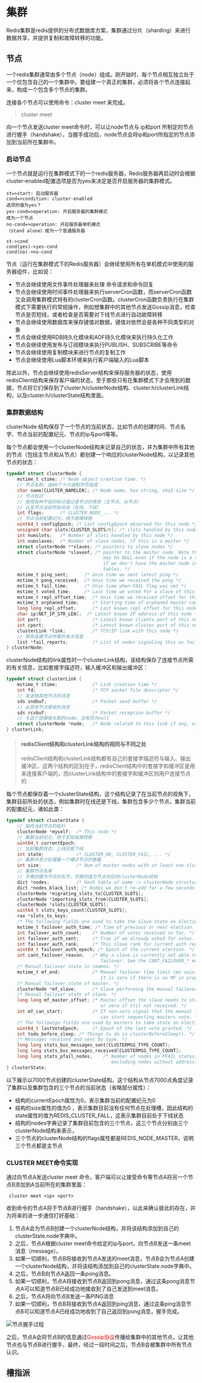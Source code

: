 # 集群

Redis集群是redis提供的分布式数据库方案，集群通过分片（sharding）来进行数据共享，并提供复制和故障转移的功能。

## 节点

一个redis集群通常由多个节点（node）组成。刚开始时，每个节点相互独立处于一个仅包含自己的一个集群中。要组建一个真正的集群，必须将各个节点连接起来，构成一个包含多个节点的集群。

连接各个节点可以使用命令：cluster meet 来完成。

> cluster meet <ip> <port>

向一个节点发送cluster meet命令时，可以让node节点与 ip和port 所制定的节点进行握手（handshake），当握手成功后，node节点会将ip和port所指定的节点添加到当前所在集群中。

### 启动节点

一个节点就是运行在集群模式下的一个redis服务器，Redis服务器再启动时会根据cluster-enabled配置选项是否为yes来决定是否开启服务器的集群模式。

```flow
st=>start: 启动服务器
cond=>condition: cluster-enabled
选项的值为yes？
yes-cond=>operation: 开启服务器的集群模式
成为一个节点
no-cond=>operation: 开启服务器单机模式
（stand alone）成为一个普通服务器

st->cond
cond(yes)->yes-cond
cond(no)->no-cond
```

节点（运行在集群模式下的Redis服务器）会继续使用所有在单机模式中使用的服务器组件，比如说：

- 节点会继续使用文件事件处理器来处理 命令请求和命令回复
- 节点会继续使用时间事件处理器来执行serverCron函数，而serverCron函数又会调用集群模式特有的clusterCron函数。clusterCron函数负责执行在集群模式下需要执行的常规操作，例如想集群中的其他节点发送Gossip消息，检查节点是否短线，或者检查是否需要对下线节点进行自动故障转移
- 节点会继续使用数据库来保存键值对数据，键值对依然会是各种不同类型的对象
- 节点会继续使用RDB持久化模块和AOF持久化模块来执行持久化工作
- 节点会继续使用发布与订阅模块来执行PUBLISH、SUBSCRIBE等命令
- 节点会继续使用复制模块来进行节点的复制工作
- 节点会继续使用Lua脚本环境来执行客户端输入的Lua脚本

除此以外，节点会继续使用redisServer结构来保存服务器的状态，使用redisClient结构来保存客户端的状态，至于那些只有在集群模式下才会用到的数据，节点将它们保存到了cluster.h/clusterNode结构、cluster.h/clusterLink结构，以及cluster.h/clusterState结构里面。

### 集群数据结构

clusterNode 结构保存了一个节点的当前状态，比如节点的创建时间、节点名字、节点当前的配置纪元、节点的ip与port等等。

每个节点都会使用一个clusterNode结构来记录自己的状态，并为集群中所有其他的节点（包括主节点和从节点）都创建一个响应的clusterNode结构，以记录其他节点的状态：

```c
typedef struct clusterNode {
    mstime_t ctime; /* Node object creation time. */
    // 节点名称，由40个十六进制字符组成 
    char name[CLUSTER_NAMELEN]; /* Node name, hex string, sha1-size */
    // 节点标识
    // 使用各种不容的标识值记录节点的角色（主节点、从节点）
    // 以及节点当前所处状态（在线、下线）
    int flags;      /* CLUSTER_NODE_... */
    // 节点当前配置纪元，用于故障转移
    uint64_t configEpoch; /* Last configEpoch observed for this node */
    unsigned char slots[CLUSTER_SLOTS/8]; /* slots handled by this node */
    int numslots;   /* Number of slots handled by this node */
    int numslaves;  /* Number of slave nodes, if this is a master */
    struct clusterNode **slaves; /* pointers to slave nodes */
    struct clusterNode *slaveof; /* pointer to the master node. Note that it
                                    may be NULL even if the node is a slave
                                    if we don't have the master node in our
                                    tables. */
    mstime_t ping_sent;      /* Unix time we sent latest ping */
    mstime_t pong_received;  /* Unix time we received the pong */
    mstime_t fail_time;      /* Unix time when FAIL flag was set */
    mstime_t voted_time;     /* Last time we voted for a slave of this master */
    mstime_t repl_offset_time;  /* Unix time we received offset for this node */
    mstime_t orphaned_time;     /* Starting time of orphaned master condition */
    long long repl_offset;      /* Last known repl offset for this node. */
    char ip[NET_IP_STR_LEN];  /* Latest known IP address of this node */
    int port;                   /* Latest known clients port of this node */
    int cport;                  /* Latest known cluster port of this node. */
    clusterLink *link;          /* TCP/IP link with this node */
    // 保存连接节点所需的有关信息
    list *fail_reports;         /* List of nodes signaling this as failing */
} clusterNode;
```

clusterNode结构的link属性时一个clusterLink结构，该结构保存了连接节点所需的有关信息，比如套接字描述符，输入缓冲区和输出缓冲区：

```c
typedef struct clusterLink {
    mstime_t ctime;             /* Link creation time */
    int fd;                     /* TCP socket file descriptor */
  	// 发送给其他节点的消息
    sds sndbuf;                 /* Packet send buffer */
    // 从其他节点接收的消息
    sds rcvbuf;                 /* Packet reception buffer */
    // 与这个连接相关联的node，没有则为null
    struct clusterNode *node;   /* Node related to this link if any, or NULL */
} clusterLink;
```

> #### redisClient结构和clusterLink结构的相同与不同之处
>
> redisClient结构和clusterLink结构都有自己的套接字描述符与输入、输出缓冲区，这两个结构的区别在于，redisClient结构中的套接字和缓冲区是用来连接客户端的，而clusterLink结构中的套接字和缓冲区则用户连接节点的

每个节点都保存着一个clusterState结构，这个结构记录了在当前节点的视角下，集群目前所处的状态，例如集群时在线还是下线，集群包含多少个节点，集群当前的配置纪元，诸如此类：

```c
typedef struct clusterState {
    // 指向当前节点的指针
    clusterNode *myself;  /* This node */
    // 集群当前纪元，用于实现故障转移
    uint64_t currentEpoch;
    // 当前集群状态，上线还是下线
    int state;            /* CLUSTER_OK, CLUSTER_FAIL, ... */
    // 集群中至少处理着一个槽点节点的数量
    int size;             /* Num of master nodes with at least one slot */
    // 集群节点名单
    // 字典的键为节点的名字，字典的值为节点对应的clusterNode结构
    dict *nodes;          /* Hash table of name -> clusterNode structures */
    dict *nodes_black_list; /* Nodes we don't re-add for a few seconds. */
    clusterNode *migrating_slots_to[CLUSTER_SLOTS];
    clusterNode *importing_slots_from[CLUSTER_SLOTS];
    clusterNode *slots[CLUSTER_SLOTS];
    uint64_t slots_keys_count[CLUSTER_SLOTS];
    rax *slots_to_keys;
    /* The following fields are used to take the slave state on elections. */
    mstime_t failover_auth_time; /* Time of previous or next election. */
    int failover_auth_count;    /* Number of votes received so far. */
    int failover_auth_sent;     /* True if we already asked for votes. */
    int failover_auth_rank;     /* This slave rank for current auth request. */
    uint64_t failover_auth_epoch; /* Epoch of the current election. */
    int cant_failover_reason;   /* Why a slave is currently not able to
                                   failover. See the CANT_FAILOVER_* macros. */
    /* Manual failover state in common. */
    mstime_t mf_end;            /* Manual failover time limit (ms unixtime).
                                   It is zero if there is no MF in progress. */
    /* Manual failover state of master. */
    clusterNode *mf_slave;      /* Slave performing the manual failover. */
    /* Manual failover state of slave. */
    long long mf_master_offset; /* Master offset the slave needs to start MF
                                   or zero if stil not received. */
    int mf_can_start;           /* If non-zero signal that the manual failover
                                   can start requesting masters vote. */
    /* The followign fields are used by masters to take state on elections. */
    uint64_t lastVoteEpoch;     /* Epoch of the last vote granted. */
    int todo_before_sleep; /* Things to do in clusterBeforeSleep(). */
    /* Messages received and sent by type. */
    long long stats_bus_messages_sent[CLUSTERMSG_TYPE_COUNT];
    long long stats_bus_messages_received[CLUSTERMSG_TYPE_COUNT];
    long long stats_pfail_nodes;    /* Number of nodes in PFAIL status,
                                       excluding nodes without address. */
} clusterState;

```

以下展示以7000节点创建的clusterState结构，这个结构从节点7000点角度记录了集群以及集群包含的三个节点的当前状态（省略部分属性）：

- 结构的currentEpoch属性为0，表示集群当前的配置纪元为0
- 结构的size属性的值为0 ，表示集群目前没有任何节点在处理槽，因此结构的state属性的值为REDIS_CLUSTER_FALL，这表示集群目前处于下线状态
- 结构的nodes字典记录了集群目前包含的三个节点，这三个节点分别由三个clusterNode结构来表示，
- 三个节点的clusterNode结构的flags属性都是REDIS_NODE_MASTER，说明三个节点都是主节点

### CLUSTER MEET命令实现

通过向节点A发送cluster meet 命令，客户端可以让接受命令等节点A将另一个节点B添加到A当前所在的集群里面：

```shell
 cluster meet <ip> <port>
```

收到命令的节点A将于节点B进行握手（handshake），以此来确认彼此的存在，并为将来的进一步通信打好基础：

1. 节点A会为节点B创建一个clusterNode结构，并将该结构添加到自己的clusterState.node字典中。
2. 之后，节点A根据cluster meet命令给定的ip与port，向节点B发送一条meet消息（message）。
3. 如果一切顺利，节点B将接收到节点A发送的meet消息，节点B会为节点A创建一个clusterNode结构，并将该结构添加到自己的clusterState.node字典中。
4. 之后，节点B向节点A返回一条pong消息。
5. 如果一切顺利，节点A将接收到节点B返回到pong消息，通过这条pong消息节点A可以知道节点B已经成功地接收到了自己发送到meet消息。
6. 之后，节点A将向节点B发送一条PING消息
7. 如果一切顺利，节点B将接收到节点A返回到ping消息，通过这条ping消息节点B可以知道节点A已经成功地收到了自己返回到pong消息，握手完成。

![节点握手过程](https://raw.githubusercontent.com/Never12581/study-demo/master/other-file/picture/redis/redis-节点握手过程.jpg)

之后，节点A会将节点B的信息通过<font color='red'>Gossip协议</font>传播给集群中的其他节点，让其他节点也与节点B进行握手，最终，经过一段时间之后，节点B会被集群中所有节点认识。

## 槽指派

